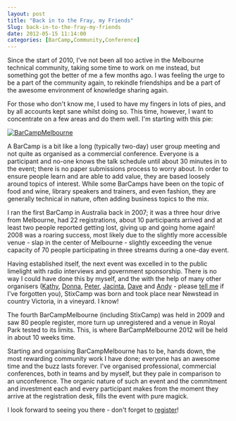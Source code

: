 ```yaml
---
layout: post
title: "Back in to the Fray, my Friends"
Slug: back-in-to-the-fray-my-friends
date: 2012-05-15 11:14:00
categories: [BarCamp,Community,Conference]
---
```

Since the start of 2010, I've not been all too active in the Melbourne technical community, taking some time to work on me instead, but something got the better of me a few months ago. I was feeling the urge to be a part of the community again, to rekindle friendships and be a part of the awesome environment of knowledge sharing again.

For those who don't know me, I used to have my fingers in lots of pies, and by all accounts kept sane whilst doing so. This time, however, I want to concentrate on a few areas and do them well. I'm starting with this pie:

[![](http://barcampmel.org/bling/bcm2012-banner-1034x237.png "BarCampMelbourne")](http://barcampmel.org/ "BarCampMelbourne web site")

A BarCamp is a bit like a long (typically two-day) user group meeting and not quite as organised as a commercial conference. Everyone is a participant and no-one knows the talk schedule until about 30 minutes in to the event; there is no paper submissions process to worry about. In order to ensure people learn and are able to add value, they are based loosely around topics of interest. While some BarCamps have been on the topic of food and wine, library speakers and trainers, and even fashion, they are generally technical in nature, often adding business topics to the mix.

I ran the first BarCamp in Australia back in 2007; it was a three hour drive from Melbourne, had 22 registrations, about 10 participants arrived and at least two people reported getting lost, giving up and going home again! 2008 was a roaring success, most likely due to the slightly more accessible venue - slap in the center of Melbourne - slightly exceeding the venue capacity of 70 people participating in three streams during a one-day event.

Having established itself, the next event was excelled in to the public limelight with radio interviews and government sponsorship. There is no way I could have done this by myself, and the with the help of many other organisers ([Kathy](https://twitter.com/#!/KathyReid), [Donna](https://twitter.com/#!/kattekrab), [Peter](https://twitter.com/#!/cafuego), [Jacinta](https://twitter.com/#!/jarichaust), [Dave](https://twitter.com/#!/skwashd) and [Andy](https://twitter.com/#!/geekscape) - please [tell me](/contact/ "Contact Ben") if I've forgotten you), StixCamp was born and took place near Newstead in country Victoria, in a vineyard. I know!

The fourth BarCampMelbourne (including StixCamp) was held in 2009 and saw 80 people register, more turn up unregistered and a venue in Royal Park tested to its limits. This, is where BarCampMelbourne 2012 will be held in about 10 weeks time.

Starting and organising BarCampMelbourne has to be, hands down, the most rewarding community work I have done; everyone has an awesome time and the buzz lasts forever. I've organised professional, commercial conferences, both in teams and by myself, but they pale in comparison to an unconference. The organic nature of such an event and the commitment and investment each and every participant makes from the moment they arrive at the registration desk, fills the event with pure magick.

I look forward to seeing you there - don't forget to [register](http://barcampmel.org/g/register "Register for BarCampMelbourne 2012")!
